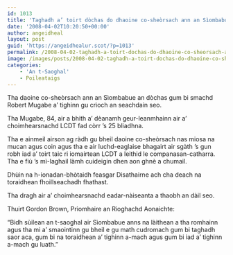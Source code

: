```yaml
---
id: 1013
title: 'Taghadh a’ toirt dòchas do dhaoine co-sheòrsach ann an Sìombabue'
date: '2008-04-02T10:20:50+00:00'
author: angeidheal
layout: post
guid: 'https://angeidhealur.scot/?p=1013'
permalink: /2008-04-02-taghadh-a-toirt-dochas-do-dhaoine-co-sheorsach-ann-an-siombabue/
image: /images/posts/2008-04-02-taghadh-a-toirt-dochas-do-dhaoine-co-sheorsach-ann-an-siombabue.webp
categories:
    - 'An t-Saoghal'
    - Poileataigs
---
```


Tha daoine co-sheòrsach ann an Sìombabue an dòchas gum bi smachd Robert Mugabe a’ tighinn gu crìoch an seachdain seo.

Tha Mugabe, 84, air a bhith a’ dèanamh geur-leanmhainn air a’ choimhearsnachd LCDT fad còrr ’s 25 bliadhna.

Tha e ainmeil airson ag ràdh gu bheil daoine co-sheòrsach nas miosa na mucan agus coin agus tha e air luchd-eaglaise bhagairt air sgàth ’s gun robh iad a’ toirt taic ri iomairtean LCDT a leithid le companasan-catharra. Tha e fiù ’s mì-laghail làmh cuideigin dhen aon ghnè a chumail.

Dhùin na h-ionadan-bhòtaidh feasgar Disathairne ach cha deach na toraidhean fhoillseachadh fhathast.

Tha dragh air a’ choimhearsnachd eadar-nàiseanta a thaobh an dàil seo.

Thuirt Gordon Brown, Prìomhaire an Rìoghachd Aonaichte:

“Bidh sùilean an t-saoghal air Sìombabue anns na làithean a tha romhainn agus tha mi a’ smaointinn gu bheil e gu math cudromach gum bi taghadh saor aca, gum bi na toraidhean a’ tighinn a-mach agus gum bi iad a’ tighinn a-mach gu luath.”
